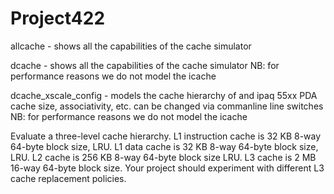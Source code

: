 # Project422

allcache - shows all the capabilities of the cache simulator

dcache - shows all the capabilities of the cache simulator
         NB: for performance reasons we do not model the icache

dcache_xscale_config - models the cache hierarchy of and ipaq 55xx PDA
                       cache size, associativity, etc. can be changed via commanline line switches
                       NB: for performance reasons we do not model the icache

Evaluate a three-level cache hierarchy. L1 instruction cache is 32 KB
8-way 64-byte block size, LRU. L1 data cache is 32 KB 8-way 64-byte block
size, LRU. L2 cache is 256 KB 8-way 64-byte block size LRU. L3 cache is 2
MB 16-way 64-byte block size. Your project should experiment with
different L3 cache replacement policies.
